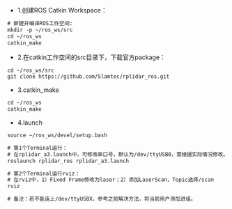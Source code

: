* 1.创建ROS Catkin Workspace：

```html
# 新建并编译ROS工作空间:
mkdir -p ~/ros_ws/src
cd ~/ros_ws
catkin_make
```

* 2.在catkin工作空间的src目录下，下载官方package：
```html
cd ~/ros_ws/src
git clone https://github.com/Slamtec/rplidar_ros.git
```

* 3.catkin_make
```html
cd ~/ros_ws
catkin_make
```

* 4.launch
```html
source ~/ros_ws/devel/setup.bash

# 第1个Terminal运行：
# 在rplidar_a3.launch中，可修改串口号，默认为/dev/ttyUSB0，需根据实际情况修改。
roslaunch rplidar_ros rplidar_a3.launch

# 第2个Terminal运行rviz：
# 在rviz中，1）Fixed Frame修改为laser；2）添加LaserScan，Topic选择/scan
rviz

# 备注：若不能连上/dev/ttyUSBX，参考之前解决方法，将当前用户添加进组。
```
